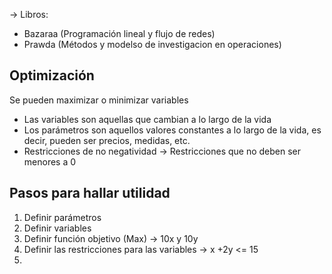 -> Libros:
* Bazaraa (Programación lineal y flujo de redes)
* Prawda (Métodos y modelso de investigacion en operaciones)



## Optimización

Se pueden maximizar o minimizar variables

* Las variables son aquellas que cambian a lo largo de la vida
* Los parámetros son aquellos valores constantes a lo largo de la vida, es decir, pueden ser precios, medidas, etc.
* Restricciones de no negatividad -> Restricciones que no deben ser menores a 0
## Pasos para hallar utilidad

1. Definir parámetros 
2. Definir variables
3. Definir función objetivo (Max) -> 10x y 10y
4. Definir las restricciones para las variables -> x +2y <= 15
5. 

